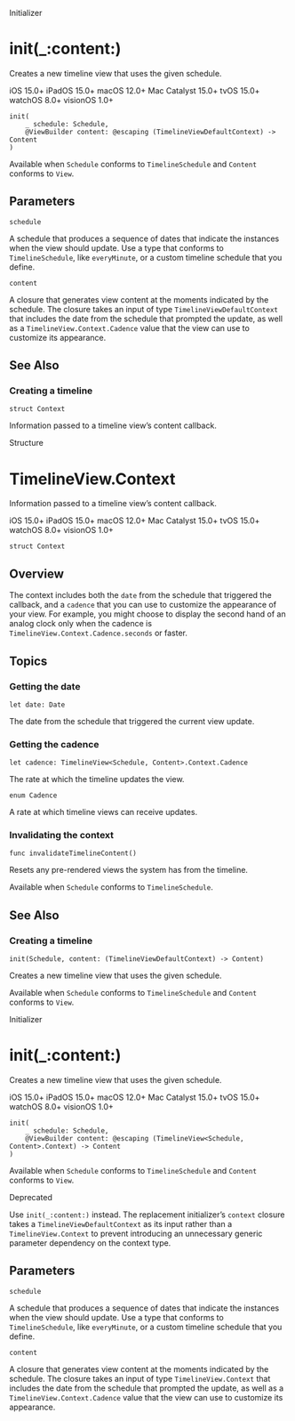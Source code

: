 Initializer

# init(_:content:)

Creates a new timeline view that uses the given schedule.

iOS 15.0+  iPadOS 15.0+  macOS 12.0+  Mac Catalyst 15.0+  tvOS 15.0+  watchOS
8.0+  visionOS 1.0+

    
    
    init(
        _ schedule: Schedule,
        @ViewBuilder content: @escaping (TimelineViewDefaultContext) -> Content
    )

Available when `Schedule` conforms to `TimelineSchedule` and `Content`
conforms to `View`.

##  Parameters

`schedule`

    

A schedule that produces a sequence of dates that indicate the instances when
the view should update. Use a type that conforms to `TimelineSchedule`, like
`everyMinute`, or a custom timeline schedule that you define.

`content`

    

A closure that generates view content at the moments indicated by the
schedule. The closure takes an input of type `TimelineViewDefaultContext` that
includes the date from the schedule that prompted the update, as well as a
`TimelineView.Context.Cadence` value that the view can use to customize its
appearance.

## See Also

### Creating a timeline

`struct Context`

Information passed to a timeline view’s content callback.

Structure

# TimelineView.Context

Information passed to a timeline view’s content callback.

iOS 15.0+  iPadOS 15.0+  macOS 12.0+  Mac Catalyst 15.0+  tvOS 15.0+  watchOS
8.0+  visionOS 1.0+

    
    
    struct Context

## Overview

The context includes both the `date` from the schedule that triggered the
callback, and a `cadence` that you can use to customize the appearance of your
view. For example, you might choose to display the second hand of an analog
clock only when the cadence is `TimelineView.Context.Cadence.seconds` or
faster.

## Topics

### Getting the date

`let date: Date`

The date from the schedule that triggered the current view update.

### Getting the cadence

`let cadence: TimelineView<Schedule, Content>.Context.Cadence`

The rate at which the timeline updates the view.

`enum Cadence`

A rate at which timeline views can receive updates.

### Invalidating the context

`func invalidateTimelineContent()`

Resets any pre-rendered views the system has from the timeline.

Available when `Schedule` conforms to `TimelineSchedule`.

## See Also

### Creating a timeline

`init(Schedule, content: (TimelineViewDefaultContext) -> Content)`

Creates a new timeline view that uses the given schedule.

Available when `Schedule` conforms to `TimelineSchedule` and `Content`
conforms to `View`.

Initializer

# init(_:content:)

Creates a new timeline view that uses the given schedule.

iOS 15.0+  iPadOS 15.0+  macOS 12.0+  Mac Catalyst 15.0+  tvOS 15.0+  watchOS
8.0+  visionOS 1.0+

    
    
    init(
        _ schedule: Schedule,
        @ViewBuilder content: @escaping (TimelineView<Schedule, Content>.Context) -> Content
    )

Available when `Schedule` conforms to `TimelineSchedule` and `Content`
conforms to `View`.

Deprecated

Use `init(_:content:)` instead. The replacement initializer’s `context`
closure takes a `TimelineViewDefaultContext` as its input rather than a
`TimelineView.Context` to prevent introducing an unnecessary generic parameter
dependency on the context type.

##  Parameters

`schedule`

    

A schedule that produces a sequence of dates that indicate the instances when
the view should update. Use a type that conforms to `TimelineSchedule`, like
`everyMinute`, or a custom timeline schedule that you define.

`content`

    

A closure that generates view content at the moments indicated by the
schedule. The closure takes an input of type `TimelineView.Context` that
includes the date from the schedule that prompted the update, as well as a
`TimelineView.Context.Cadence` value that the view can use to customize its
appearance.

